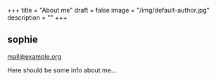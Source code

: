 +++
title = "About me"
draft = false
image = "/img/default-author.jpg"
description = ""
+++
![]()

## sophie

mail@example.org

Here should be some info about me...